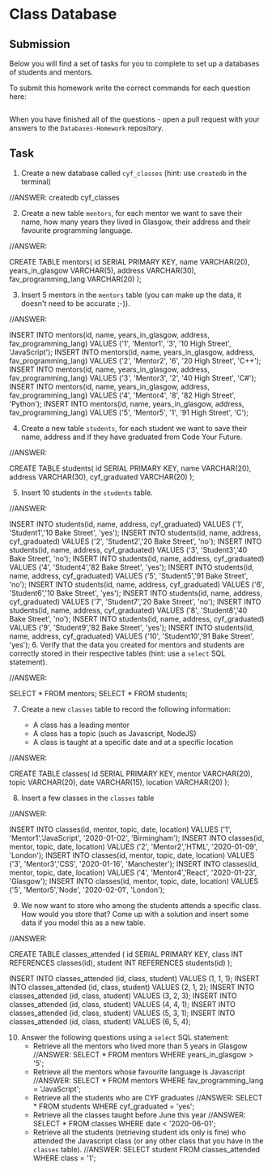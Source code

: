 # Class Database

## Submission

Below you will find a set of tasks for you to complete to set up a databases of students and mentors.

To submit this homework write the correct commands for each question here:

```sql


```

When you have finished all of the questions - open a pull request with your answers to the `Databases-Homework` repository.

## Task

1. Create a new database called `cyf_classes` (hint: use `createdb` in the terminal)

//ANSWER:
 createdb cyf_classes

2. Create a new table `mentors`, for each mentor we want to save their name, how many years they lived in Glasgow, their address and their favourite programming language.

//ANSWER:

CREATE TABLE mentors(
    id SERIAL PRIMARY KEY,
    name VARCHAR(20),
    years_in_glasgow VARCHAR(5),
    address VARCHAR(30),
    fav_programming_lang VARCHAR(20)
);

3. Insert 5 mentors in the `mentors` table (you can make up the data, it doesn't need to be accurate ;-)).

//ANSWER:

INSERT INTO mentors(id, name, years_in_glasgow, address, fav_programming_lang) VALUES ('1', 'Mentor1', '3', '10 High Street', 'JavaScript');
INSERT INTO mentors(id, name, years_in_glasgow, address, fav_programming_lang) VALUES ('2', 'Mentor2', '6', '20 High Street', 'C++');
INSERT INTO mentors(id, name, years_in_glasgow, address, fav_programming_lang) VALUES ('3', 'Mentor3', '2', '40 High Street', 'C#');
INSERT INTO mentors(id, name, years_in_glasgow, address, fav_programming_lang) VALUES ('4', 'Mentor4', '8', '82 High Street', 'Python');
INSERT INTO mentors(id, name, years_in_glasgow, address, fav_programming_lang) VALUES ('5', 'Mentor5', '1', '91 High Street', 'C');

4. Create a new table `students`, for each student we want to save their name, address and if they have graduated from Code Your Future.

//ANSWER:

CREATE TABLE students(
    id SERIAL PRIMARY KEY,
    name VARCHAR(20),
    address VARCHAR(30),
    cyf_graduated VARCHAR(20)
);

5. Insert 10 students in the `students` table.

//ANSWER:

INSERT INTO students(id, name, address, cyf_graduated) VALUES ('1', 'Student1','10 Bake Street', 'yes');
INSERT INTO students(id, name, address, cyf_graduated) VALUES ('2', 'Student2','20 Bake Street', 'no');
INSERT INTO students(id, name, address, cyf_graduated) VALUES ('3', 'Student3','40 Bake Street', 'no');
INSERT INTO students(id, name, address, cyf_graduated) VALUES ('4', 'Student4','82 Bake Street', 'yes');
INSERT INTO students(id, name, address, cyf_graduated) VALUES ('5', 'Student5','91 Bake Street', 'no');
INSERT INTO students(id, name, address, cyf_graduated) VALUES ('6', 'Student6','10 Bake Street', 'yes');
INSERT INTO students(id, name, address, cyf_graduated) VALUES ('7', 'Student7','20 Bake Street', 'no');
INSERT INTO students(id, name, address, cyf_graduated) VALUES ('8', 'Student8','40 Bake Street', 'no');
INSERT INTO students(id, name, address, cyf_graduated) VALUES ('9', 'Student9','82 Bake Street', 'yes');
INSERT INTO students(id, name, address, cyf_graduated) VALUES ('10', 'Student10','91 Bake Street', 'yes');
6. Verify that the data you created for mentors and students are correctly stored in their respective tables (hint: use a `select` SQL statement).

//ANSWER:

SELECT * FROM mentors;
SELECT * FROM students;

7. Create a new `classes` table to record the following information:

   - A class has a leading mentor
   - A class has a topic (such as Javascript, NodeJS)
   - A class is taught at a specific date and at a specific location

//ANSWER:

CREATE TABLE classes(
    id SERIAL PRIMARY KEY,
    mentor VARCHAR(20),
    topic VARCHAR(20),
    date VARCHAR(15),
    location VARCHAR(20)
);

8. Insert a few classes in the `classes` table

//ANSWER:

INSERT INTO classes(id, mentor, topic, date, location) VALUES ('1', 'Mentor1','JavaScript', '2020-01-02', 'Birmingham');
INSERT INTO classes(id, mentor, topic, date, location) VALUES ('2', 'Mentor2','HTML', '2020-01-09', 'London');
INSERT INTO classes(id, mentor, topic, date, location) VALUES ('3', 'Mentor3','CSS', '2020-01-16', 'Manchester');
INSERT INTO classes(id, mentor, topic, date, location) VALUES ('4', 'Mentor4','React', '2020-01-23', 'Glasgow');
INSERT INTO classes(id, mentor, topic, date, location) VALUES ('5', 'Mentor5','Node', '2020-02-01', 'London');


9. We now want to store who among the students attends a specific class. How would you store that? Come up with a solution and insert some data if you model this as a new table.

//ANSWER:

CREATE TABLE classes_attended (
  id               SERIAL PRIMARY KEY,
  class      INT REFERENCES classes(id),
  student     INT REFERENCES students(id)
);


INSERT INTO classes_attended (id, class, student) VALUES (1, 1, 1);
INSERT INTO classes_attended (id, class, student) VALUES (2, 1, 2);
INSERT INTO classes_attended (id, class, student) VALUES (3, 2, 3);
INSERT INTO classes_attended (id, class, student) VALUES (4, 4, 1);
INSERT INTO classes_attended (id, class, student) VALUES (5, 3, 1);
INSERT INTO classes_attended (id, class, student) VALUES (6, 5, 4);

10. Answer the following questions using a `select` SQL statement:
    - Retrieve all the mentors who lived more than 5 years in Glasgow
        //ANSWER:
        SELECT * FROM mentors WHERE years_in_glasgow > '5';
    - Retrieve all the mentors whose favourite language is Javascript
        //ANSWER:
        SELECT * FROM mentors WHERE fav_programming_lang = 'JavaScript';
    - Retrieve all the students who are CYF graduates
        //ANSWER:
        SELECT * FROM students WHERE cyf_graduated = 'yes';
    - Retrieve all the classes taught before June this year
        //ANSWER:
        SELECT * FROM classes WHERE date < '2020-06-01';
    - Retrieve all the students (retrieving student ids only is fine) who attended the Javascript class (or any other class that you have in the `classes` table).
        //ANSWER:
        SELECT student FROM classes_attended WHERE class = '1';